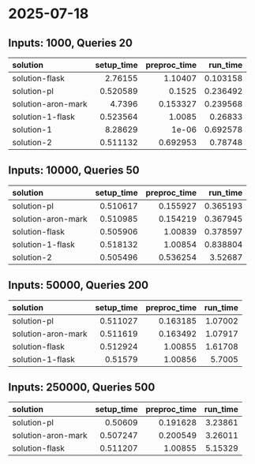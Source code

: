 # 2025-07-18

## Inputs: 1000, Queries 20

| solution           |   setup_time |   preproc_time |   run_time |
|:-------------------|-------------:|---------------:|-----------:|
| solution-flask     |     2.76155  |       1.10407  |   0.103158 |
| solution-pl        |     0.520589 |       0.1525   |   0.236492 |
| solution-aron-mark |     4.7396   |       0.153327 |   0.239568 |
| solution-1-flask   |     0.523564 |       1.0085   |   0.26833  |
| solution-1         |     8.28629  |       1e-06    |   0.692578 |
| solution-2         |     0.511132 |       0.692953 |   0.78748  |

## Inputs: 10000, Queries 50

| solution           |   setup_time |   preproc_time |   run_time |
|:-------------------|-------------:|---------------:|-----------:|
| solution-pl        |     0.510617 |       0.155927 |   0.365193 |
| solution-aron-mark |     0.510985 |       0.154219 |   0.367945 |
| solution-flask     |     0.505906 |       1.00839  |   0.378597 |
| solution-1-flask   |     0.518132 |       1.00854  |   0.838804 |
| solution-2         |     0.505496 |       0.536254 |   3.52687  |

## Inputs: 50000, Queries 200

| solution           |   setup_time |   preproc_time |   run_time |
|:-------------------|-------------:|---------------:|-----------:|
| solution-pl        |     0.511027 |       0.163185 |    1.07002 |
| solution-aron-mark |     0.511619 |       0.163492 |    1.07917 |
| solution-flask     |     0.512924 |       1.00855  |    1.61708 |
| solution-1-flask   |     0.51579  |       1.00856  |    5.7005  |

## Inputs: 250000, Queries 500

| solution           |   setup_time |   preproc_time |   run_time |
|:-------------------|-------------:|---------------:|-----------:|
| solution-pl        |     0.50609  |       0.191628 |    3.23861 |
| solution-aron-mark |     0.507247 |       0.200549 |    3.26011 |
| solution-flask     |     0.511207 |       1.00855  |    5.15329 |